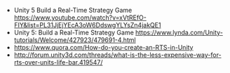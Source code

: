 - Unity 5 Build a Real-Time Strategy Game https://www.youtube.com/watch?v=xVtREfO-FIY&list=PL31JjEjYEcA3oW6DdswgYLYsZn4jakQE1
- Unity 5: Build a Real-Time Strategy Game https://www.lynda.com/Unity-tutorials/Welcome/427923/479691-4.html
- https://www.quora.com/How-do-you-create-an-RTS-in-Unity
- http://forum.unity3d.com/threads/what-is-the-less-expensive-way-for-rts-over-units-life-bar.419547/
